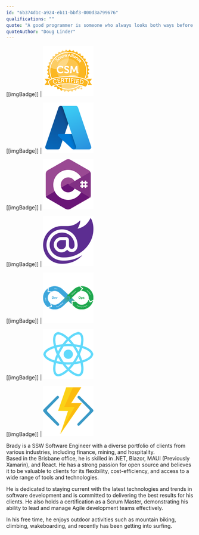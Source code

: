 ```yaml
---
id: "6b374d1c-a924-eb11-bbf3-000d3a799676"
qualifications: ""
quote: "A good programmer is someone who always looks both ways before crossing a one-way street."
quoteAuthor: "Doug Linder"
---
```


[[imgBadge]]
| ![CSM_Badge](../badges/Certification-scrumalliance-master.png)

[[imgBadge]]
| ![Azure](../badges/Business-microsoft-azure.png)

[[imgBadge]]
| ![C#](../badges/Developer-c-sharp.png)

[[imgBadge]]
| ![Blazor](../badges/Developer-blazor.png)

[[imgBadge]]
| ![Dev Ops](../badges/Developer-devops.png)

[[imgBadge]]
| ![React](../badges/Developer-react.png)

[[imgBadge]]
| ![Azure Functions](../badges/Developer-azure-function.png)

Brady is a SSW Software Engineer with a diverse portfolio of clients from various industries, including finance, mining, and hospitality.   
Based in the Brisbane office, he is skilled in .NET, Blazor, MAUI (Previously Xamarin), and React. He has a strong passion for open source and believes it to be valuable to clients for its flexibility, cost-efficiency, and access to a wide range of tools and technologies.

He is dedicated to staying current with the latest technologies and trends in software development and is committed to delivering the best results for his clients. He also holds a certification as a Scrum Master, demonstrating his ability to lead and manage Agile development teams effectively.

In his free time, he enjoys outdoor activities such as mountain biking, climbing, wakeboarding, and recently has been getting into surfing.
